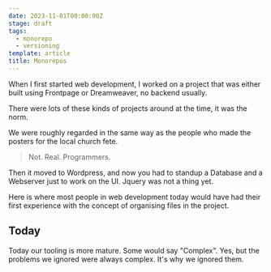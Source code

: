 ```yaml
---
date: 2023-11-01T00:00:00Z
stage: draft
tags:
  - monorepo
  - versioning
template: article
title: Monorepos
---
```


When I first started web development, I worked on a project that was either built using Frontpage or Dreamweaver, no backend usually.

There were lots of these kinds of projects around at the time, it was the norm.

We were roughly regarded in the same way as the people who made the posters for the local church fete. 

> Not. Real. Programmers.

Then it moved to Wordpress, and now you had to standup a Database and a Webserver just to work on the UI. Jquery was not a thing yet.

Here is where most people in web development today would have had their first experience with the concept of organising files in the project.

## Today

Today our tooling is more mature. Some would say "Complex". Yes, but the problems we ignored were always complex. It's why we ignored them.
